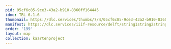 ```yaml
---
pid: 05cf6c85-9ce3-43a2-b910-8360ff164445
idno: TRL-6.1.6
thumbnail: https://dlc.services/thumbs/7/4/05cf6c85-9ce3-43a2-b910-8360ff164445/full/400,339/0/default.jpg
manifest: https://dlc.services/iiif-resource/delft/string1string2string3/kaartenproject-2007/TRL-6.1.6
order: '199'
layout: map
collection: kaartenproject
---
```

